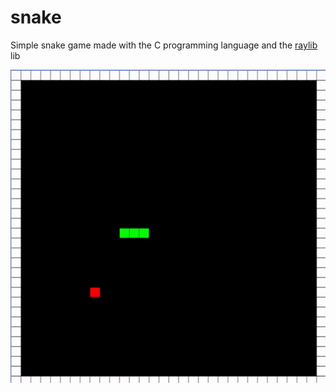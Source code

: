 # snake

Simple snake game made with the C programming language and the [raylib](https://github.com/raysan5/raylib) lib

![snake gif](snake.gif)
